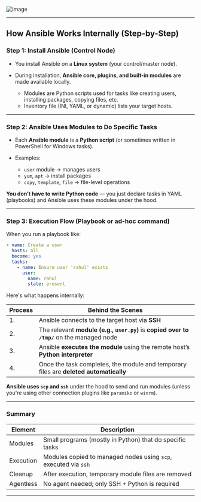 ![image](https://github.com/user-attachments/assets/e41aa6af-85cf-47ec-b725-a98cec46bf5d)

---

## How Ansible Works Internally (Step-by-Step)

### Step 1: **Install Ansible (Control Node)**

* You install Ansible on a **Linux system** (your control/master node).
* During installation, **Ansible core, plugins, and built-in modules** are made available locally.

  * Modules are Python scripts used for tasks like creating users, installing packages, copying files, etc.
  * Inventory file (INI, YAML, or dynamic) lists your target hosts.

---

### Step 2: **Ansible Uses Modules to Do Specific Tasks**

* Each **Ansible module** is a **Python script** (or sometimes written in PowerShell for Windows tasks).
* Examples:

  * `user` module → manages users
  * `yum`, `apt` → install packages
  * `copy`, `template`, `file` → file-level operations

**You don’t have to write Python code** — you just declare tasks in YAML (playbooks) and Ansible uses these modules under the hood.

---

### Step 3: **Execution Flow (Playbook or ad-hoc command)**

When you run a playbook like:

```yaml
- name: Create a user
  hosts: all
  become: yes
  tasks:
    - name: Ensure user 'rahul' exists
      user:
        name: rahul
        state: present
```

Here's what happens internally:

| Process | Behind the Scenes                                                                           |
| ------- | ------------------------------------------------------------------------------------------- |
| 1.   | Ansible connects to the target host via **SSH**                                             |
| 2.   | The relevant **module (e.g., `user.py`)** is **copied over to `/tmp/`** on the managed node |
| 3.   | Ansible **executes the module** using the remote host’s **Python interpreter**              |
| 4.   | Once the task completes, the module and temporary files are **deleted automatically**       |

**Ansible uses `scp` and `ssh`** under the hood to send and run modules (unless you're using other connection plugins like `paramiko` or `winrm`).

---

### Summary

| Element   | Description                                                     |
| --------- | --------------------------------------------------------------- |
| Modules   | Small programs (mostly in Python) that do specific tasks        |
| Execution | Modules copied to managed nodes using `scp`, executed via `ssh` |
| Cleanup   | After execution, temporary module files are removed             |
| Agentless | No agent needed; only SSH + Python is required                  |

---


